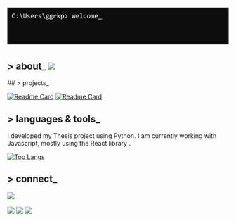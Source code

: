 <!-- todo: Header Image me stoixeia mou endexomenws kai link sto portfolio mou -->
# [![Header](hero.png)](https://www.linkstoportfoliomou.com)

## > about_ <img  src="https://raw.githubusercontent.com/MartinHeinz/MartinHeinz/master/wave.gif" width="30px">
<About placeholder>
## > projects_

[![Readme Card](https://github-readme-stats.vercel.app/api/pin/?username=ggrkp&repo=Project2)](https://github.com/ggrkp/Project2)
[![Readme Card](https://github-readme-stats.vercel.app/api/pin/?username=ggrkp&repo=expense-app)](https://github.com/ggrkp/expense-app)
<!-- [![Readme Card](https://github-readme-stats.vercel.app/api/pin/?username=ggrkp&repo=DALTON)](https://github.com/ggrkp/Project2) -->



## > languages & tools_
I developed my Thesis project using Python. I am currently working with Javascript, mostly using the React library .

[![Top Langs](https://github-readme-stats.vercel.app/api/top-langs/?username=ggrkp&layout=compact)](https://github.com/ggrkp/github-readme-stats)

## > connect_


<a href="https://www.linkedin.com/in/ggrkp/"> <img src="https://img.shields.io/badge/LinkedIn-blue" width = 140px> </a>


<!-- Please don't remove this: Grab your social icons from https://github.com/carlsednaoui/gitsocial -->

![](https://img.shields.io/badge/Code-JavaScript-informational?style=flat&logo=<LOGO_NAME>&logoColor=white&color=2bbc8a)
![](https://img.shields.io/badge/Editor-Visual_Studio_Code-informational?style=flat&logo=<LOGO_NAME>&logoColor=white&color=2bbc8a) ![](https://img.shields.io/badge/Code-Python-informational?style=flat&logo=<LOGO_NAME>&logoColor=white&color=2bbc8a) 

<!-- ## .stats
Lorem ipsum dolor sit amet, consectetur adipiscing elit. Ut lacinia euismod risus, id bibendum lectus congue ac. Vivamus at ligula at felis accumsan viverra nec sit amet justo. Nulla dignissim maximus risus, et auctor leo dictum ac. Integer tristique, nulla vitae tristique accumsan, enim justo pulvinar est, in laoreet nunc elit et ipsum. Aliquam facilisis laoreet ligula scelerisque vulputate. Ut at sem elementum, tincidunt magna eget, auctor turpis. Nullam lacinia sed dolor sed imperdiet. Cras porttitor lacus id tellus vulputate, vitae sodales mi sollicitudin. Duis sagittis urna et laoreet placerat. Sed nec eros non quam fermentum lobortis. Suspendisse potenti. Donec et eros imperdiet, tincidunt tellus ac, feugiat urna. Maecenas posuere ipsum arcu, nec aliquam eros interdum id. Vestibulum condimentum sapien odio, nec condimentum enim euismod ut. --> 








